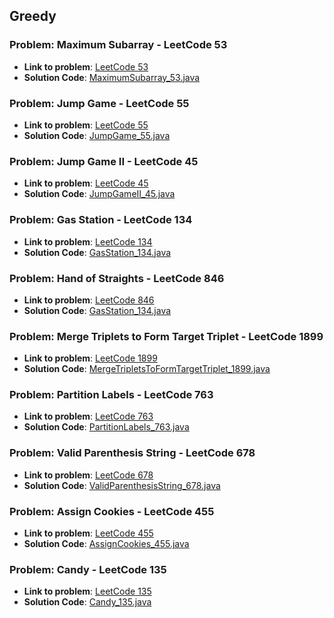 ## Greedy

### Problem: Maximum Subarray - LeetCode 53

- **Link to problem**: [LeetCode 53](https://leetcode.com/problems/maximum-subarray/)
- **Solution Code**: [MaximumSubarray_53.java](MaximumSubarray_53.java)

### Problem: Jump Game - LeetCode 55

- **Link to problem**: [LeetCode 55](https://leetcode.com/problems/jump-game/)
- **Solution Code**: [JumpGame_55.java](JumpGame_55.java)

### Problem: Jump Game II - LeetCode 45

- **Link to problem**: [LeetCode 45](https://leetcode.com/problems/jump-game-ii/)
- **Solution Code**: [JumpGameII_45.java](JumpGameII_45.java)

### Problem: Gas Station - LeetCode 134

- **Link to problem**: [LeetCode 134](https://leetcode.com/problems/gas-station/)
- **Solution Code**: [GasStation_134.java](GasStation_134.java)

### Problem: Hand of Straights - LeetCode 846

- **Link to problem**: [LeetCode 846](https://leetcode.com/problems/hand-of-straights/)
- **Solution Code**: [GasStation_134.java](GasStation_134.java)

### Problem: Merge Triplets to Form Target Triplet - LeetCode 1899

- **Link to problem**: [LeetCode 1899](https://leetcode.com/problems/merge-triplets-to-form-target-triplet/)
- **Solution Code**: [MergeTripletsToFormTargetTriplet_1899.java](MergeTripletsToFormTargetTriplet_1899.java)

### Problem: Partition Labels - LeetCode 763

- **Link to problem**: [LeetCode 763](https://leetcode.com/problems/partition-labels/)
- **Solution Code**: [PartitionLabels_763.java](PartitionLabels_763.java)

### Problem: Valid Parenthesis String - LeetCode 678

- **Link to problem**: [LeetCode 678](https://leetcode.com/problems/valid-parenthesis-string/)
- **Solution Code**: [ValidParenthesisString_678.java](ValidParenthesisString_678.java)

### Problem: Assign Cookies - LeetCode 455

- **Link to problem**: [LeetCode 455](https://leetcode.com/problems/assign-cookies/)
- **Solution Code**: [AssignCookies_455.java](AssignCookies_455.java)

### Problem: Candy - LeetCode 135

- **Link to problem**: [LeetCode 135](https://leetcode.com/problems/candy/)
- **Solution Code**: [Candy_135.java](Candy_135.java)
